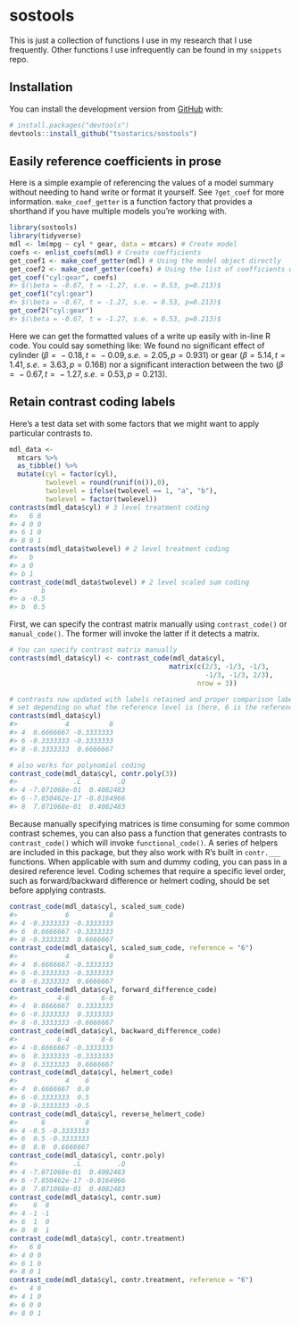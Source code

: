 
<!-- README.md is generated from README.Rmd. Please edit that file -->

# sostools

<!-- badges: start -->
<!-- badges: end -->

This is just a collection of functions I use in my research that I use
frequently. Other functions I use infrequently can be found in my
`snippets` repo.

## Installation

You can install the development version from
[GitHub](https://github.com/) with:

``` r
# install.packages("devtools")
devtools::install_github("tsostarics/sostools")
```

## Easily reference coefficients in prose

Here is a simple example of referencing the values of a model summary
without needing to hand write or format it yourself. See `?get_coef` for
more information. `make_coef_getter` is a function factory that provides
a shorthand if you have multiple models you’re working with.

``` r
library(sostools)
library(tidyverse)
mdl <- lm(mpg ~ cyl * gear, data = mtcars) # Create model
coefs <- enlist_coefs(mdl) # Create coefficients
get_coef1 <- make_coef_getter(mdl) # Using the model object directly
get_coef2 <- make_coef_getter(coefs) # Using the list of coefficients we made
get_coef("cyl:gear", coefs)
#> $(\beta = -0.67, t = -1.27, s.e. = 0.53, p=0.213)$
get_coef1("cyl:gear")
#> $(\beta = -0.67, t = -1.27, s.e. = 0.53, p=0.213)$
get_coef2("cyl:gear")
#> $(\beta = -0.67, t = -1.27, s.e. = 0.53, p=0.213)$
```

Here we can get the formatted values of a write up easily with in-line R
code. You could say something like: We found no significant effect of
cylinder (*β* =  − 0.18, *t* =  − 0.09, *s*.*e*. = 2.05, *p* = 0.931) or
gear (*β* = 5.14, *t* = 1.41, *s*.*e*. = 3.63, *p* = 0.168) nor a
significant interaction between the two
(*β* =  − 0.67, *t* =  − 1.27, *s*.*e*. = 0.53, *p* = 0.213).

## Retain contrast coding labels

Here’s a test data set with some factors that we might want to apply
particular contrasts to.

``` r
mdl_data <- 
  mtcars %>% 
  as_tibble() %>% 
  mutate(cyl = factor(cyl), 
         twolevel = round(runif(n()),0),
         twolevel = ifelse(twolevel == 1, "a", "b"),
         twolevel = factor(twolevel))
contrasts(mdl_data$cyl) # 3 level treatment coding
#>   6 8
#> 4 0 0
#> 6 1 0
#> 8 0 1
contrasts(mdl_data$twolevel) # 2 level treatment coding
#>   b
#> a 0
#> b 1
contrast_code(mdl_data$twolevel) # 2 level scaled sum coding
#>      b
#> a -0.5
#> b  0.5
```

First, we can specify the contrast matrix manually using
`contrast_code()` or `manual_code()`. The former will invoke the latter
if it detects a matrix.

``` r
# You can specify contrast matrix manually
contrasts(mdl_data$cyl) <- contrast_code(mdl_data$cyl,
                                        matrix(c(2/3, -1/3, -1/3,
                                                 -1/3, -1/3, 2/3),
                                               nrow = 3))

# contrasts now updated with labels retained and proper comparison labels
# set depending on what the reference level is (here, 6 is the reference)
contrasts(mdl_data$cyl) 
#>            4          8
#> 4  0.6666667 -0.3333333
#> 6 -0.3333333 -0.3333333
#> 8 -0.3333333  0.6666667

# also works for polynomial coding
contrast_code(mdl_data$cyl, contr.poly(3))
#>              .L         .Q
#> 4 -7.071068e-01  0.4082483
#> 6 -7.850462e-17 -0.8164966
#> 8  7.071068e-01  0.4082483
```

Because manually specifying matrices is time consuming for some common
contrast schemes, you can also pass a function that generates contrasts
to `contrast_code()` which will invoke `functional_code()`. A series of
helpers are included in this package, but they also work with R’s built
in `contr.___` functions. When applicable with sum and dummy coding, you
can pass in a desired reference level. Coding schemes that require a
specific level order, such as forward/backward difference or helmert
coding, should be set before applying contrasts.

``` r
contrast_code(mdl_data$cyl, scaled_sum_code)
#>            6          8
#> 4 -0.3333333 -0.3333333
#> 6  0.6666667 -0.3333333
#> 8 -0.3333333  0.6666667
contrast_code(mdl_data$cyl, scaled_sum_code, reference = "6")
#>            4          8
#> 4  0.6666667 -0.3333333
#> 6 -0.3333333 -0.3333333
#> 8 -0.3333333  0.6666667
contrast_code(mdl_data$cyl, forward_difference_code)
#>          4-6        6-8
#> 4  0.6666667  0.3333333
#> 6 -0.3333333  0.3333333
#> 8 -0.3333333 -0.6666667
contrast_code(mdl_data$cyl, backward_difference_code)
#>          6-4        8-6
#> 4 -0.6666667 -0.3333333
#> 6  0.3333333 -0.3333333
#> 8  0.3333333  0.6666667
contrast_code(mdl_data$cyl, helmert_code)
#>            4    6
#> 4  0.6666667  0.0
#> 6 -0.3333333  0.5
#> 8 -0.3333333 -0.5
contrast_code(mdl_data$cyl, reverse_helmert_code)
#>      6          8
#> 4 -0.5 -0.3333333
#> 6  0.5 -0.3333333
#> 8  0.0  0.6666667
contrast_code(mdl_data$cyl, contr.poly)
#>              .L         .Q
#> 4 -7.071068e-01  0.4082483
#> 6 -7.850462e-17 -0.8164966
#> 8  7.071068e-01  0.4082483
contrast_code(mdl_data$cyl, contr.sum)
#>    6  8
#> 4 -1 -1
#> 6  1  0
#> 8  0  1
contrast_code(mdl_data$cyl, contr.treatment)
#>   6 8
#> 4 0 0
#> 6 1 0
#> 8 0 1
contrast_code(mdl_data$cyl, contr.treatment, reference = "6")
#>   4 8
#> 4 1 0
#> 6 0 0
#> 8 0 1
```
